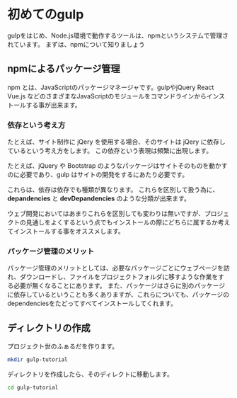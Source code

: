 # 初めてのgulp

gulpをはじめ、Node.js環境で動作するツールは、npmというシステムで管理されています。
まずは、npmについて知りましょう

## npmによるパッケージ管理
npm とは、JavaScriptのパッケージマネージャです。gulpやjQuery React Vue.js などのさまざまなJavaScriptのモジュールをコマンドラインからインストールする事が出来ます。

### 依存という考え方
たとえば、サイト制作に jQery を使用する場合、そのサイトは jQery に依存しているという考え方をします。
この依存という表現は頻繁に出現します。

たとえば、jQuery や Bootstrap のようなパッケージはサイトそのものを動かすのに必要であり、gulp はサイトの開発をするにあたり必要です。

これらは、依存は依存でも種類が異なります。
これらを区別して扱う為に、**depandencies** と **devDepandencies** のような分類が出来ます。

ウェブ開発においてはあまりこれらを区別しても変わりは無いですが、プロジェクトの見通しをよくするという点でもインストールの際にどちらに属するか考えてインストールする事をオススメします。

### パッケージ管理のメリット
パッケージ管理のメリットとしては、必要なパッケージごとにウェブページを訪れ、ダウンロードし、ファイルをプロジェクトフォルダに移すような作業をする必要が無くなることにあります。
また、パッケージはさらに別のパッケージに依存しているということも多くありますが、これらについても、パッケージのdependenciesをたどってすべてインストールしてくれます。

## ディレクトリの作成
プロジェクト世のふぁるだを作ります。
```bash
mkdir gulp-tutorial
```
ディレクトリを作成したら、そのディレクトに移動します。
```bash
cd gulp-tutorial
```
